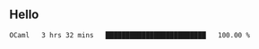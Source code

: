 ## Hello
<!--START_SECTION:waka-->

```txt
OCaml   3 hrs 32 mins   █████████████████████████   100.00 %
```

<!--END_SECTION:waka-->
